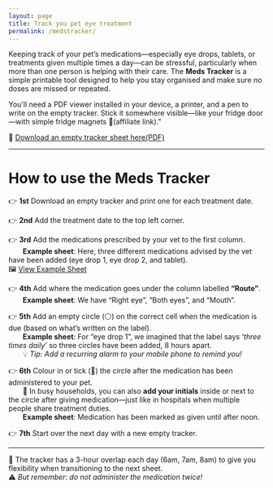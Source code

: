 ```yaml
---
layout: page
title: Track you pet eye treatment
permalink: /medstracker/
---
```


Keeping track of your pet’s medications—especially eye drops, tablets, or treatments given multiple times a day—can be stressful, particularly when more than one person is helping with their care. The **Meds Tracker** is a simple printable tool designed to help you stay organised and make sure no doses are missed or repeated.

You'll need a PDF viewer installed in your device, a printer, and a pen to write on the empty tracker. Stick it somewhere visible—like your fridge door—with simple fridge magnets 🧲(affiliate link)."

📄 [Download an empty tracker sheet here(PDF)](../assets/medstracker-files/medstracker.pdf)

---
# How to use the Meds Tracker

👉 **1st** Download an empty tracker and print one for each treatment date.

👉 **2nd** Add the treatment date to the top left corner.

👉 **3rd** Add the medications prescribed by your vet to the first column.  
  **Example sheet**: Here, three different medications advised by the vet have been added (eye drop 1, eye drop 2, and tablet).  
🖼️ [View Example Sheet](../assets/medstracker-files/medstracker-example.png)

👉 **4th** Add where the medication goes under the column labelled **“Route”**.  
  **Example sheet**: We have “Right eye”, “Both eyes”, and “Mouth”.

👉 **5th** Add an empty circle (⚪) on the correct cell when the medication is due (based on what’s written on the label).  
  **Example sheet**: For “eye drop 1”, we imagined that the label says *‘three times daily’* so three circles have been added, 8 hours apart.  
  💡 *Tip: Add a recurring alarm to your mobile phone to remind you!*

👉 **6th** Colour in or tick (🔘) the circle after the medication has been administered to your pet.  
  📌 In busy households, you can also **add your initials** inside or next to the circle after giving medication—just like in hospitals when multiple people share treatment duties.  
  **Example sheet**: Medication has been marked as given until after noon.

👉 **7th** Start over the next day with a new empty tracker.

---

📌 The tracker has a 3-hour overlap each day (6am, 7am, 8am) to give you flexibility when transitioning to the next sheet.  
⚠️ *But remember: do not administer the medication twice!*
